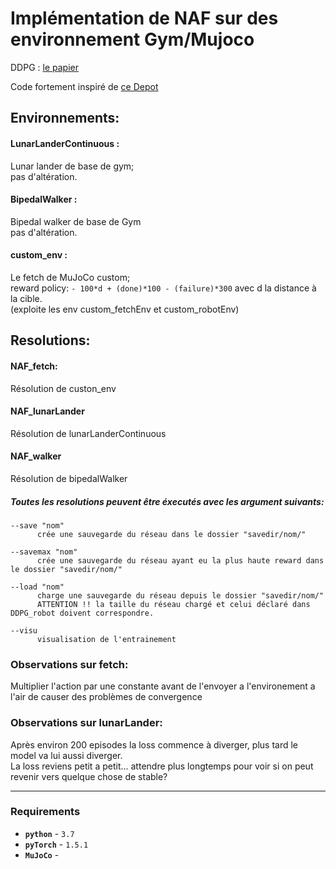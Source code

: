 # Implémentation de NAF sur des environnement Gym/Mujoco

DDPG : [le papier](https://arxiv.org/pdf/1603.00748.pdf)   

Code fortement inspiré de [ce Depot](https://github.com/BY571/Normalized-Advantage-Function-NAF-)

## Environnements:

#### LunarLanderContinuous :
Lunar lander de base de gym;  
pas d'altération.  

#### BipedalWalker :
Bipedal walker de base de Gym  
pas d'altération.

#### custom_env :
Le fetch de MuJoCo custom;   
reward policy: `- 100*d + (done)*100 - (failure)*300`
avec d la distance à la cible.  
(exploite les env custom_fetchEnv et custom_robotEnv)

## Resolutions:
#### NAF_fetch:
Résolution de custon_env  

#### NAF_lunarLander
Résolution de lunarLanderContinuous

#### NAF_walker
Résolution de bipedalWalker  


##### Toutes les resolutions peuvent être éxecutés avec les argument suivants:
```
--save "nom"  
      crée une sauvegarde du réseau dans le dossier "savedir/nom/"  

--savemax "nom"
      crée une sauvegarde du réseau ayant eu la plus haute reward dans le dossier "savedir/nom/"

--load "nom"  
      charge une sauvegarde du réseau depuis le dossier "savedir/nom/"  
      ATTENTION !! la taille du réseau chargé et celui déclaré dans DDPG_robot doivent correspondre.  

--visu  
      visualisation de l'entrainement
```


### Observations sur fetch:

Multiplier l'action par une constante avant de l'envoyer a l'environement a l'air de causer des problèmes de convergence

### Observations sur lunarLander:

Après environ 200 episodes la loss commence à diverger, plus tard le model va lui aussi diverger.  
La loss reviens petit a petit... attendre plus longtemps pour voir si on peut revenir vers quelque chose de stable?  

---
### Requirements

- **`python`** - `3.7`
- **`pyTorch`** -  `1.5.1`
- **`MuJoCo`** -
